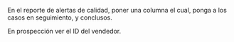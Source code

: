 En el reporte de alertas de calidad, poner una columna el cual, ponga a los casos en seguimiento, y conclusos.

En prospección ver el ID del vendedor.

